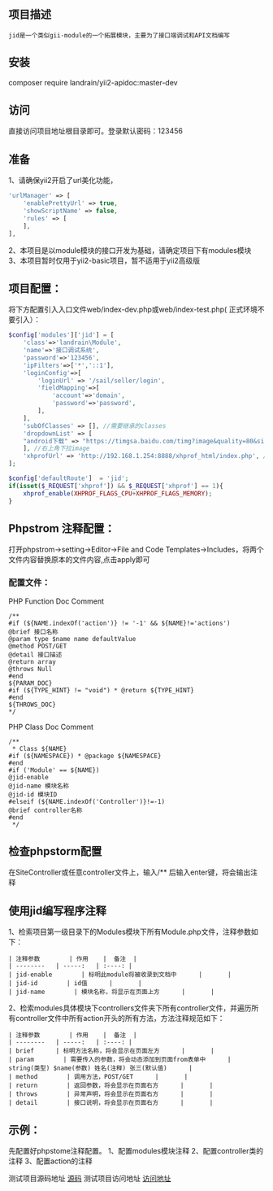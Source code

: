 ## 项目描述
    jid是一个类似gii-module的一个拓展模块，主要为了接口端调试和API文档编写
## 安装
composer require landrain/yii2-apidoc:master-dev

## 访问
直接访问项目地址根目录即可。登录默认密码：123456

## 准备
1、请确保yii2开启了url美化功能，
``` php
'urlManager' => [
    'enablePrettyUrl' => true,
    'showScriptName' => false,
    'rules' => [
    ],
],
```
2、本项目是以module模块的接口开发为基础，请确定项目下有modules模块
3、本项目暂时仅用于yii2-basic项目，暂不适用于yii2高级版

## 项目配置：
将下方配置引入入口文件web/index-dev.php或web/index-test.php( 正式环境不要引入）：
``` php
$config['modules']['jid'] = [
    'class'=>'landrain\Module',
    'name'=>'接口调试系统',
    'password'=>'123456',
    'ipFilters'=>['*','::1'],
    'loginConfig'=>[
        'loginUrl' => '/sail/seller/login',
        'fieldMapping'=>[
            'account'=>'domain',
            'password'=>'password',
        ],
    ],
    'subOfClasses' => [], //需要继承的classes
    'dropdownList' => [
    "android下载" => "https://timgsa.baidu.com/timg?image&quality=80&size=b9999_10000&sec=1547463466873&di=3e5a65b07a4dddf84fce5f421f0b64ca&imgtype=0&src=http%3A%2F%2Fy3.ifengimg.com%2Fnews_spider%2Fdci_2013%2F09%2Fb85234c4801f8b2d7771353867a7a0f8.jpg"
    ], //右上角下拉image
    'xhprofUrl' => 'http://192.168.1.254:8888/xhprof_html/index.php', //xhprofUrl链接
];

$config['defaultRoute']  = 'jid';
if(isset($_REQUEST['xhprof']) && $_REQUEST['xhprof'] == 1){
    xhprof_enable(XHPROF_FLAGS_CPU+XHPROF_FLAGS_MEMORY);
}
```

## Phpstrom 注释配置：
打开phpstrom->setting->Editor->File and Code Templates->Includes，将两个文件内容替换原本的文件内容,点击apply即可

### 配置文件：
PHP Function Doc Comment
```
/**
#if (${NAME.indexOf('action')} != '-1' && ${NAME}!='actions')
@brief 接口名称
@param type $name name defaultValue
@method POST/GET
@detail 接口描述
@return array
@throws Null
#end
${PARAM_DOC}
#if (${TYPE_HINT} != "void") * @return ${TYPE_HINT}
#end
${THROWS_DOC}
*/
```

PHP Class Doc Comment
```
/**
 * Class ${NAME}
#if (${NAMESPACE}) * @package ${NAMESPACE}
#end
#if ('Module' == ${NAME})
@jid-enable
@jid-name 模块名称
@jid-id 模块ID
#elseif (${NAME.indexOf('Controller')}!=-1)
@brief controller名称
#end
 */
```

## 检查phpstorm配置
在SiteController或任意controller文件上，输入/** 后输入enter键，将会输出注释

## 使用jid编写程序注释
1、检索项目第一级目录下的Modules模块下所有Module.php文件，注释参数如下：

    | 注释参数        | 作用    |  备注  |
    | --------   | -----:   | :----: |
    | jid-enable        | 标明此module将被收录到文档中      |       |
    | jid-id        | id值      |       |
    | jid-name        | 模块名称，将显示在页面上方      |       |

2、检索modules具体模块下controllers文件夹下所有controller文件，并遍历所有controller文件中所有action开头的所有方法，方法注释规范如下：

    | 注释参数        | 作用    |  备注  |
    | --------   | -----:   | :----: |
    | brief      | 标明方法名称，将会显示在页面左方      |       |
    | param        | 需要传入的参数，将会动态添加到页面from表单中      | string(类型) $name(参数) 姓名(注释) 张三(默认值)      |
    | method        | 调用方法，POST/GET      |       |
    | return        | 返回参数，将会显示在页面右方      |       |
    | throws        | 异常声明，将会显示在页面右方      |       |
    | detail        | 接口说明，将会显示在页面右方      |       |


## 示例：
先配置好phpstome注释配置。
1、配置modules模块注释
2、配置controller类的注释
3、配置action的注释

测试项目源码地址 [源码](https://github.com/FlyLand/yii2-apidoc-basic-test)
测试项目访问地址 [访问地址](http://api.storecardhome.cn)